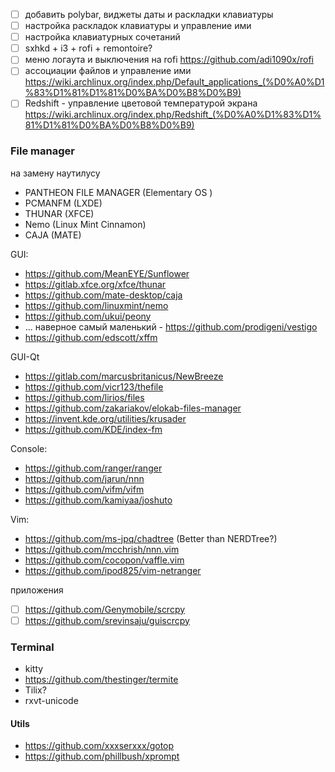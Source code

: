 - [ ] добавить polybar, виджеты даты и раскладки клавиатуры
- [ ] настройка раскладок клавиатуры и управление ими
- [ ] настройка клавиатурных сочетаний
- [ ] sxhkd + i3 + rofi + remontoire?
- [ ] меню логаута и выключения на rofi https://github.com/adi1090x/rofi
- [ ] ассоциации файлов и управление ими
      https://wiki.archlinux.org/index.php/Default_applications_(%D0%A0%D1%83%D1%81%D1%81%D0%BA%D0%B8%D0%B9)
- [ ] Redshift - управление цветовой температурой экрана
      https://wiki.archlinux.org/index.php/Redshift_(%D0%A0%D1%83%D1%81%D1%81%D0%BA%D0%B8%D0%B9)

### File manager

на замену наутилусу

- PANTHEON FILE MANAGER (Elementary OS )
- PCMANFM (LXDE)
- THUNAR (XFCE)
- Nemo (Linux Mint Cinnamon)
- CAJA (MATE)

GUI:

- https://github.com/MeanEYE/Sunflower
- https://gitlab.xfce.org/xfce/thunar
- https://github.com/mate-desktop/caja
- https://github.com/linuxmint/nemo
- https://github.com/ukui/peony
- ... наверное самый маленький - https://github.com/prodigeni/vestigo
- https://github.com/edscott/xffm

GUI-Qt

- https://gitlab.com/marcusbritanicus/NewBreeze
- https://github.com/vicr123/thefile
- https://github.com/lirios/files
- https://github.com/zakariakov/elokab-files-manager
- https://invent.kde.org/utilities/krusader
- https://github.com/KDE/index-fm

Console:

- https://github.com/ranger/ranger
- https://github.com/jarun/nnn
- https://github.com/vifm/vifm
- https://github.com/kamiyaa/joshuto

Vim:

- https://github.com/ms-jpq/chadtree (Better than NERDTree?)
- https://github.com/mcchrish/nnn.vim
- https://github.com/cocopon/vaffle.vim
- https://github.com/ipod825/vim-netranger

приложения

- [ ] https://github.com/Genymobile/scrcpy
- [ ] https://github.com/srevinsaju/guiscrcpy

### Terminal

- kitty
- https://github.com/thestinger/termite
- Tilix?
- rxvt-unicode

#### Utils

- https://github.com/xxxserxxx/gotop
- https://github.com/phillbush/xprompt
